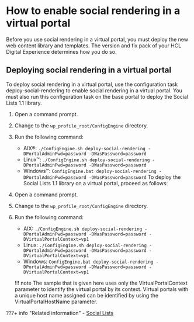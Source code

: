 # How to enable social rendering in a virtual portal

Before you use social rendering in a virtual portal, you must deploy the new web content library and templates. The version and fix pack of your HCL Digital Experience determines how you do so.

## Deploying social rendering in a virtual portal

To deploy social rendering in a virtual portal, use the configuration task deploy-social-rendering to enable social rendering in a virtual portal. You must also run this configuration task on the base portal to deploy the Social Lists 1.1 library.

1.  Open a command prompt.
2.  Change to the `wp_profile_root/ConfigEngine` directory.
3.  Run the following command:

    -   AIX®: `./ConfigEngine.sh deploy-social-rendering -DPortalAdminPwd=password -DWasPassword=password`
    -   Linux™: `./ConfigEngine.sh deploy-social-rendering -DPortalAdminPwd=password -DWasPassword=password`
    -   Windows™: `ConfigEngine.bat deploy-social-rendering -DPortalAdminPwd=password -DWasPassword=password`
    To deploy the Social Lists 1.1 library on a virtual portal, proceed as follows:

4.  Open a command prompt.
5.  Change to the `wp_profile_root/ConfigEngine` directory.
6.  Run the following command:

    -   AIX: `./ConfigEngine.sh deploy-social-rendering -DPortalAdminPwd=password -DWasPassword=password -DVirtualPortalContext=vp1`
    -   Linux: `./ConfigEngine.sh deploy-social-rendering -DPortalAdminPwd=password -DWasPassword=password -DVirtualPortalContext=vp1`
    -   Windows: `ConfigEngine.bat deploy-social-rendering -DPortalAdminPwd=password -DWasPassword=password -DVirtualPortalContext=vp1`

    !!! note 
        The sample that is given here uses only the VirtualPortalContext parameter to identify the virtual portal by its context. Virtual portals with a unique host name assigned can be identified by using the VirtualPortalHostName parameter.



???+ info "Related information"
    - [Social Lists](../../../deployment/manage/migrate/next_steps/post_mig_activities/addon_integration_task/sociallistpost_mig.md)

